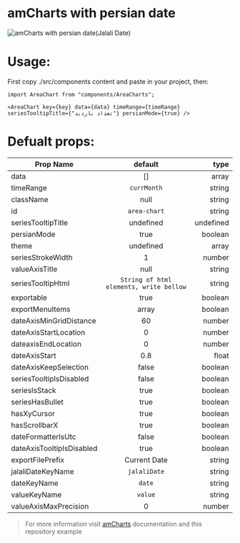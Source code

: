# amCharts with persian date

![amCharts with persian date(Jalali Date)][logo]

[logo]: https://s17.picofile.com/file/8424546150/ezgif_com_gif_maker.gif "amCharts with persian date(Jalali Date)"

# Usage:

First copy ./src/components content and paste in your project, then:

`import AreaChart from "components/AreaCharts";`

`<AreaChart key={key} data={data} timeRange={timeRange} seriesTooltipTitle={"تعداد بازدید"} persianMode={true} /> `

# Defualt props:

| Prop Name                 |                 default                 |      type |
| ------------------------- | :-------------------------------------: | --------: |
| data                      |                   []                    |     array |
| timeRange                 |               `currMonth`               |    string |
| className                 |                  null                   |    string |
| id                        |              `area-chart`               |    string |
| seriesTooltipTitle        |                undefined                | undefined |
| persianMode               |                  true                   |   boolean |
| theme                     |                undefined                |     array |
| seriesStrokeWidth         |                    1                    |    number |
| valueAxisTitle            |                  null                   |    string |
| seriesTooltipHtml         | `String of html elements, write bellow` |    string |
| exportable                |                  true                   |   boolean |
| exportMenuItems           |                  array                  |   boolean |
| dateAxisMinGridDistance   |                   60                    |    number |
| dateAxisStartLocation     |                    0                    |    number |
| dateaxisEndLocation       |                    0                    |    number |
| dateAxisStart             |                   0.8                   |     float |
| dateAxisKeepSelection     |                  false                  |   boolean |
| seriesTooltipIsDisabled   |                  false                  |   boolean |
| seriesIsStack             |                  true                   |   boolean |
| seriesHasBullet           |                  true                   |   boolean |
| hasXyCursor               |                  true                   |   boolean |
| hasScrollbarX             |                  true                   |   boolean |
| dateFormatterIsUtc        |                  false                  |   boolean |
| dateAxisTooltipIsDisabled |                  true                   |   boolean |
| exportFilePrefix          |              Current Date               |    string |
| jalaliDateKeyName         |              `jalaliDate`               |    string |
| dateKeyName               |                 `date`                  |    string |
| valueKeyName              |                 `value`                 |    string |
| valueAxisMaxPrecision     |                    0                    |    number |

> For more information visit [amCharts](https://www.amcharts.com/docs/v4/) documentation and this repository example
